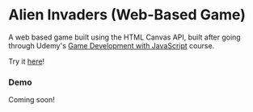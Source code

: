 # Alien Invaders (Web-Based Game)

A web based game built using the HTML Canvas API, built after going through Udemy's [Game Development with JavaScript](https://www.udemy.com/course/learn-game-development-with-javascript/) course.

Try it [here](alien-invaders-game.netlify.app)!

### Demo

Coming soon!